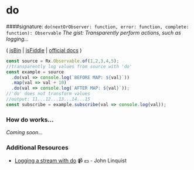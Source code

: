 # do
####signature: `do(nextOrObserver: function, error: function, complete: function): Observable`
*The gist: Transparently perform actions, such as logging...*

( [jsBin](http://jsbin.com/jimazuriva/1/edit?js,console) | [jsFiddle](https://jsfiddle.net/qg6qfqLz/51/) | [official docs](https://github.com/ReactiveX/rxjs/blob/master/src/operator/do.ts) )

```js
const source = Rx.Observable.of(1,2,3,4,5);
//transparently log values from source with 'do'
const example = source
  .do(val => console.log(`BEFORE MAP: ${val}`))
  .map(val => val + 10)
  .do(val => console.log(`AFTER MAP: ${val}`));
//'do' does not transform values
//output: 11...12...13...14...15
const subscribe = example.subscribe(val => console.log(val));
```

### How do works...
*Coming soon...*


### Additional Resources
* [Logging a stream with do](https://egghead.io/lessons/rxjs-logging-a-stream-with-do?course=step-by-step-async-javascript-with-rxjs) :video_camera: :dollar: - John Linquist
